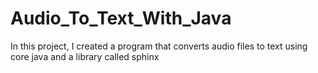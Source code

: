 # Audio_To_Text_With_Java
 In this project, I created a program that converts audio files to text using core java and a library called sphinx
